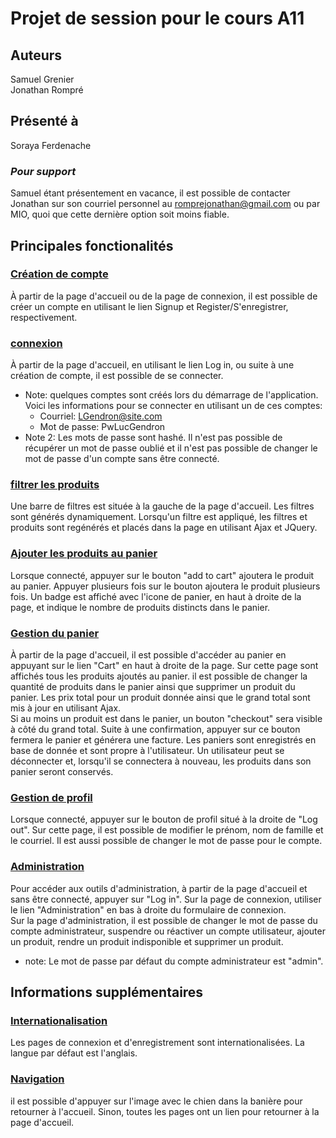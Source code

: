 # Projet de session pour le cours A11

## Auteurs
Samuel Grenier  
Jonathan Rompré

## Présenté à
Soraya Ferdenache

### *Pour support*
Samuel étant présentement en vacance, il est possible de contacter Jonathan sur son courriel personnel au romprejonathan@gmail.com ou par MIO, quoi que cette dernière option soit moins fiable.

## __Principales fonctionalités__

### <u>Création de compte</u>
À partir de la page d'accueil ou de la page de connexion, il est possible de créer un compte en utilisant le lien Signup et Register/S'enregistrer, respectivement.

### <u>connexion</u>
À partir de la page d'accueil, en utilisant le lien Log in, ou suite à une création de compte, il est possible de se connecter.
- Note: quelques comptes sont créés lors du démarrage de l'application. Voici les informations pour se connecter en utilisant un de ces comptes:
  - Courriel: LGendron@site.com
  - Mot de passe: PwLucGendron
- Note 2: Les mots de passe sont hashé. Il n'est pas possible de récupérer un mot de passe oublié et il n'est pas possible de changer le mot de passe d'un compte sans être connecté.

### <u>filtrer les produits</u>
Une barre de filtres est située à la gauche de la page d'accueil. Les filtres sont générés dynamiquement. Lorsqu'un filtre est appliqué, les filtres et produits sont regénérés et placés dans la page en utilisant Ajax et JQuery.

### <u>Ajouter les produits au panier</u>
Lorsque connecté, appuyer sur le bouton "add to cart" ajoutera le produit au panier. Appuyer plusieurs fois sur le bouton ajoutera le produit plusieurs fois. Un badge est affiché avec l'icone de panier, en haut à droite de la page, et indique le nombre de produits distincts dans le panier.

### <u>Gestion du panier</u>
À partir de la page d'accueil, il est possible d'accéder au panier en appuyant sur le lien "Cart" en haut à droite de la page. 
Sur cette page sont affichés tous les produits ajoutés au panier. il est possible de changer la quantité de produits dans le panier ainsi que supprimer un produit du panier.
Les prix total pour un produit donnée ainsi que le grand total sont mis à jour en utilisant Ajax.  
Si au moins un produit est dans le panier, un bouton "checkout" sera visible à côté du grand total. Suite à une confirmation, appuyer sur ce bouton fermera le panier et générera une facture.
Les paniers sont enregistrés en base de donnée et sont propre à l'utilisateur. Un utilisateur peut se déconnecter et, lorsqu'il se connectera à nouveau, les produits dans son panier seront conservés.

### <u>Gestion de profil</u>
Lorsque connecté, appuyer sur le bouton de profil situé à la droite de "Log out". Sur cette page, il est possible de modifier le prénom, nom de famille et le courriel. Il est aussi possible de changer le mot de passe pour le compte.

### <u>Administration</u>
Pour accéder aux outils d'administration, à partir de la page d'accueil et sans être connecté, appuyer sur "Log in". Sur la page de connexion, utiliser le lien "Administration" en bas à droite du formulaire de connexion.  
Sur la page d'administration, il est possible de changer le mot de passe du compte administrateur, suspendre ou réactiver un compte utilisateur, ajouter un produit, rendre un produit indisponible et supprimer un produit.  
- note: Le mot de passe par défaut du compte administrateur est "admin". 

## __Informations supplémentaires__

### <u>Internationalisation</u>
Les pages de connexion et d'enregistrement sont internationalisées. La langue par défaut est l'anglais.

### <u>Navigation</u>
il est possible d'appuyer sur l'image avec le chien dans la banière pour retourner à l'accueil. Sinon, toutes les pages ont un lien pour retourner à la page d'accueil.